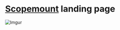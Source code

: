 # [Scopemount](http://scopemount.startrack.io/) landing page

![Imgur](http://i.imgur.com/8yYLXiY.jpg)
